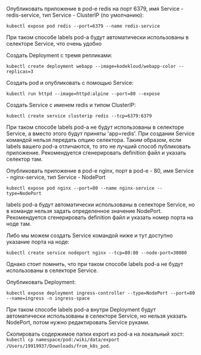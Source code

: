 Опубликовать приложение в pod-е redis на порт 6379, имя Service - redis-service, тип Service - ClusterIP (по умолчанию):

`kubectl expose pod redis --port=6379 --name redis-service`

При таком способе labels pod-а будут автоматически использованы в селекторе Service, что очень удобно

Создать Deployment с тремя репликами:

`kubectl create deployment webapp --image=kodekloud/webapp-color --replicas=3`

Создать pod и опубликовать с помощью Service:

`kubectl run httpd --image=httpd:alpine --port=80 --expose`

Создать Service с именем redis и типом ClusterIP:

`kubectl create service clusterip redis --tcp=6379:6379`

При таком способе labels pod-а не будут использованы в селекторе Service, а вместо этого будут приняты 'app=redis'.
При создании Service командой нельзя передать опцию селектора.
Таким образом, если labels вашего pod-а отличаются, то это не лучший способ публиковать приложение.
Рекомендуется сгенерировать definition файл и указать селектор там.

Опубликовать приложение в pod-е nginx, порт в pod-е - 80, имя Service - nginx-service, тип Service - NodePort

`kubectl expose pod nginx --port=80 --name nginx-service --type=NodePort`

labels pod-а будут автоматически использованы в селекторе Service, но в команде нельзя задать определенное значение NodePort.
Рекомендуется сгенерировать definition файл и указать номер порта на ноде там.

Либо мы можем создать Service командой ниже и тут доступно указание порта на ноде:

`kubectl create service nodeport nginx --tcp=80:80 --node-port=30080`

Однако стоит помнить, что при таком способе labels pod-а не будут использованы в селекторе Service.

Опубликовать Deployment:

`kubectl expose deployment ingress-controller --type=NodePort --port=80 --name=ingress -n ingress-space`

При таком способе labels pod-а внутри Deployment будут автоматически использованы в селекторе Service, но нельзя указать NodePort, потом нужно редактировать Service руками.

Скопировать содержимое папки export из pod-а на локальный хост: `kubectl cp namespace/pod:/wiki/data/export /Users/19919937/Downloads/from_k8s_pod`.